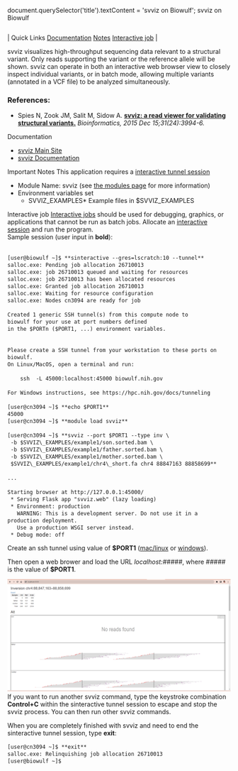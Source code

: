 

document.querySelector('title').textContent = 'svviz on Biowulf';
svviz on Biowulf


|  |
| --- |
| 
Quick Links
[Documentation](#doc)
[Notes](#notes)
[Interactive job](#int) 
 |



svviz visualizes high-throughput sequencing data relevant to a structural variant. Only reads supporting the variant or the reference allele will be shown. svviz can operate in both an interactive web browser view to closely inspect individual variants, or in batch mode, allowing multiple variants (annotated in a VCF file) to be analyzed simultaneously.



### References:


* Spies N, Zook JM, Salit M, Sidow A.
 [**svviz: a read viewer for validating structural variants.**](https://pubmed.ncbi.nlm.nih.gov/26286809/)
*Bioinformatics, 2015 Dec 15;31(24):3994-6.*


Documentation
* [svviz Main Site](https://github.com/svviz/svviz)
* [svviz Documentation](https://svviz.readthedocs.io/en/latest/index.html)


Important Notes
This application requires a [interactive tunnel session](https://hpc.nih.gov/docs/tunneling/)


* Module Name: svviz (see [the modules page](/apps/modules.html) for more information)
 * Environment variables set 
	+ SVVIZ\_EXAMPLES* Example files in $SVVIZ\_EXAMPLES



Interactive job
[Interactive jobs](/docs/userguide.html#int) should be used for debugging, graphics, or applications that cannot be run as batch jobs.
Allocate an [interactive session](/docs/userguide.html#int) and run the program.   
Sample session (user input in **bold**):



```

[user@biowulf ~]$ **sinteractive --gres=lscratch:10 --tunnel**
salloc.exe: Pending job allocation 26710013
salloc.exe: job 26710013 queued and waiting for resources
salloc.exe: job 26710013 has been allocated resources
salloc.exe: Granted job allocation 26710013
salloc.exe: Waiting for resource configuration
salloc.exe: Nodes cn3094 are ready for job

Created 1 generic SSH tunnel(s) from this compute node to 
biowulf for your use at port numbers defined 
in the $PORTn ($PORT1, ...) environment variables.


Please create a SSH tunnel from your workstation to these ports on biowulf.
On Linux/MacOS, open a terminal and run:

    ssh  -L 45000:localhost:45000 biowulf.nih.gov

For Windows instructions, see https://hpc.nih.gov/docs/tunneling

[user@cn3094 ~]$ **echo $PORT1**
45000
[user@cn3094 ~]$ **module load svviz**

[user@cn3094 ~]$ **svviz --port $PORT1 --type inv \
 -b $SVVIZ\_EXAMPLES/example1/son.sorted.bam \
 -b $SVVIZ\_EXAMPLES/example1/father.sorted.bam \
 -b $SVVIZ\_EXAMPLES/example1/mother.sorted.bam \
 $SVVIZ\_EXAMPLES/example1/chr4\_short.fa chr4 88847163 88858699**

...

Starting browser at http://127.0.0.1:45000/
 * Serving Flask app "svviz.web" (lazy loading)
 * Environment: production
   WARNING: This is a development server. Do not use it in a production deployment.
   Use a production WSGI server instead.
 * Debug mode: off

```

Create an ssh tunnel using value of **$PORT1** ([mac/linux](https://hpc.nih.gov/docs/tunneling/#maclinux) or [windows](https://hpc.nih.gov/docs/tunneling/#windows)).


Then open a web brower and load the URL *localhost:#####*, where *#####* is the value of **$PORT1**.


![main](svviz.png)
If you want to run another svviz command, type the keystroke combination **Control+C** within the sinteractive tunnel session to escape and stop the svviz process. You can then run other svviz commands.


When you are completely finished with svviz and need to end the sinteractive tunnel session, type **exit**:



```
[user@cn3094 ~]$ **exit**
salloc.exe: Relinquishing job allocation 26710013
[user@biowulf ~]$

```





